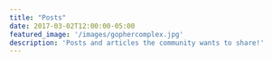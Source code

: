 ```yaml
---
title: "Posts"
date: 2017-03-02T12:00:00-05:00
featured_image: '/images/gophercomplex.jpg'
description: 'Posts and articles the community wants to share!'
---
```

